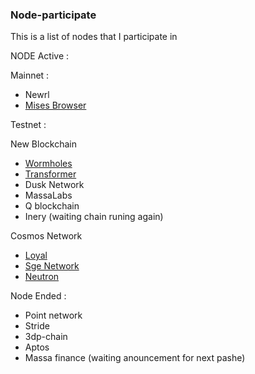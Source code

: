 ### Node-participate
This is a list of nodes that I participate in

NODE Active :

Mainnet :
* Newrl
* [Mises Browser](https://portal.mises.site/validator/misesvaloper1vd5x6hkk0uvfxevrr0xrsxkvzn03cvpl0tumjt)

Testnet :

New Blockchain
* [Wormholes](https://www.wormholesscan.com/#/AccountDetail/0xCAaa11f08d315F14d7b593535F9727dc2526cA7c)
* [Transformer](https://explorer.tfsc.io/#/m/VerifierDetail?Address=1NjgWZCzaz22kKj6NLerYhotv5BUsS3mkZ&Validators=whalealertid&Staked=5000&Delegated=5000&StakingTotal=10000&Active=1&Online=Online)
* Dusk Network
* MassaLabs
* Q blockchain
* Inery (waiting chain runing again)

Cosmos Network
* [Loyal](https://exp.nodeist.net/t-loyal/staking/loyalvaloper1v7uekypfe7ezl363z2ydh0hrdqcxtmvmu2r9qw)
* [Sge Network](https://exp.nodeist.net/t-sge/staking/sgevaloper1aa4k72eupwy4v8hn3kqk82gt43s2z86rru242f)
* [Neutron](https://neutron.explorers.guru/validator/neutronvaloper1xuw3vsn86rhdvq564qjs8mn8d0p7mmdn0a4klh)

Node Ended :
* Point network
* Stride
* 3dp-chain
* Aptos
* Massa finance (waiting anouncement for next pashe)
